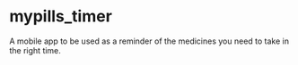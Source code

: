 # mypills_timer
A mobile app to be used as a reminder of the medicines you need to take in the right time. 
